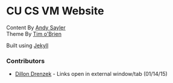 # CU CS VM Website

Content By [Andy Sayler](https://www.andysayler.com)  
Theme By [Tim o'Brien](http://t413.com/)  

Built using [Jekyll](http://jekyllrb.com/)

### Contributors

+ [Dillon Drenzek](https://github.com/dillondrenzek) -
  Links open in external window/tab (01/14/15)
